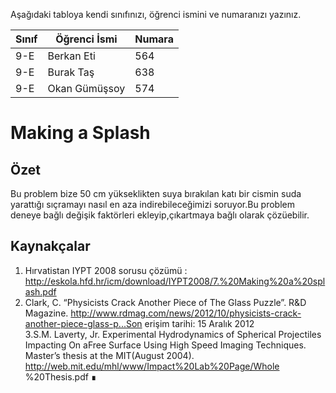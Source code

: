 

Aşağıdaki tabloya kendi sınıfınızı, öğrenci ismini ve numaranızı yazınız. 

Sınıf | Öğrenci İsmi  | Numara
-------|----------------|--------
9-E   | Berkan Eti | 564
9-E   | Burak Taş | 638
9-E   | Okan Gümüşsoy |574

# Making a Splash
## Özet
Bu problem bize 50 cm yükseklikten suya bırakılan katı bir cismin suda yarattığı sıçramayı nasıl en aza indirebileceğimizi soruyor.Bu problem deneye bağlı değişik faktörleri ekleyip,çıkartmaya bağlı olarak çözüebilir.

## Kaynakçalar  

 1. Hırvatistan IYPT 2008 sorusu çözümü  : http://eskola.hfd.hr/icm/download/IYPT2008/7.%20Making%20a%20splash.pdf
 2. Clark, C. “Physicists Crack Another Piece of The Glass Puzzle”. R&D Magazine.
http://www.rdmag.com/news/2012/10/physicists-crack-another-piece-glass-p...Son erişim tarihi: 15 Aralık 2012                               
3.S.M. Laverty, Jr. Experimental Hydrodynamics of Spherical Projectiles Impacting On aFree Surface Using High Speed Imaging Techniques. Master’s thesis at the MIT(August 2004). http://web.mit.edu/mhl/www/Impact%20Lab%20Page/Whole %20Thesis.pdf ∎
